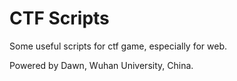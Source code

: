 # CTF Scripts

Some useful scripts for ctf game, especially for web.

Powered by Dawn, Wuhan University, China.
